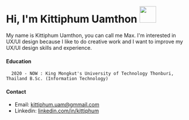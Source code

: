 # Hi, I'm Kittiphum Uamthon <img src="https://media.giphy.com/media/AOXNxxIJuBQdNTBblp/giphy.gif" width="45px">

My name is Kittiphum Uamthon, you can call me Max. I'm interested in UX/UI design because I like to do creative work and I want to improve my UX/UI design skills and experience.

#### Education 
      2020 - NOW : King Mongkut's University of Technology Thonburi, Thailand B.Sc. (Information Technology)
     
#### Contact
* Email: kittiphum.uam@gmmail.com
* Linkedin: [linkedin.com/in/kittiphum](https://www.linkedin.com/in/kittiphum)
